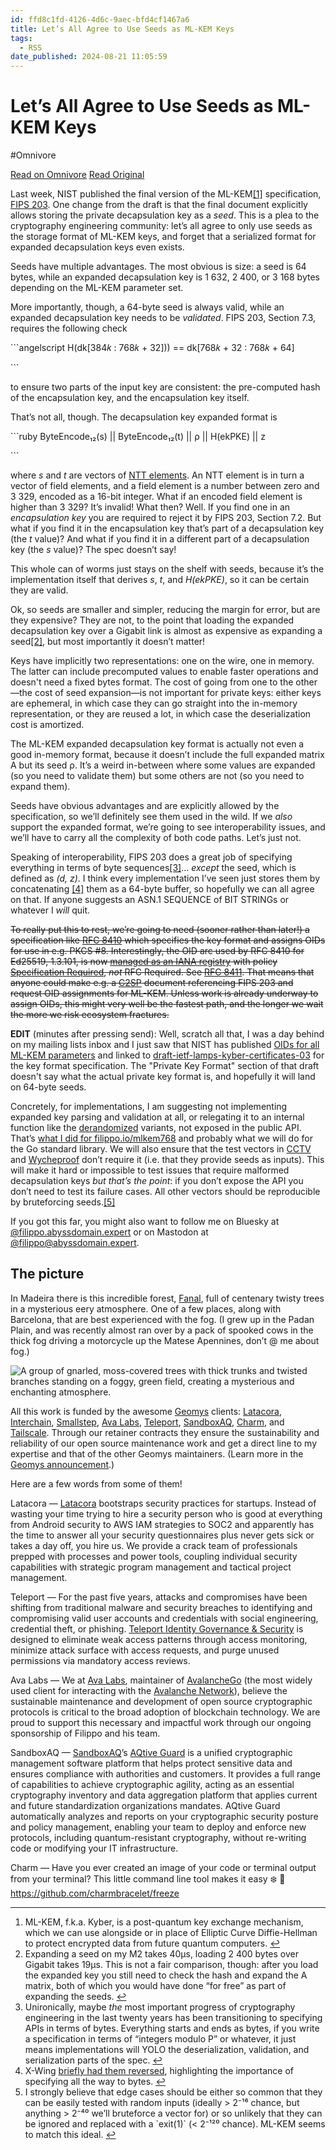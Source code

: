 ```yaml
---
id: ffd8c1fd-4126-4d6c-9aec-bfd4cf1467a6
title: Let’s All Agree to Use Seeds as ML-KEM Keys
tags:
  - RSS
date_published: 2024-08-21 11:05:59
---
```


# Let’s All Agree to Use Seeds as ML-KEM Keys
#Omnivore

[Read on Omnivore](https://omnivore.app/me/let-s-all-agree-to-use-seeds-as-ml-kem-keys-191769ee00b)
[Read Original](https://words.filippo.io/dispatches/ml-kem-seeds/)



Last week, NIST published the final version of the ML-KEM[\[1\]](#fn1) specification, [FIPS 203](https:&#x2F;&#x2F;csrc.nist.gov&#x2F;pubs&#x2F;fips&#x2F;203&#x2F;final?ref&#x3D;words.filippo.io). One change from the draft is that the final document explicitly allows storing the private decapsulation key as a _seed_. This is a plea to the cryptography engineering community: let’s all agree to only use seeds as the storage format of ML-KEM keys, and forget that a serialized format for expanded decapsulation keys even exists.

Seeds have multiple advantages. The most obvious is size: a seed is 64 bytes, while an expanded decapsulation key is 1 632, 2 400, or 3 168 bytes depending on the ML-KEM parameter set.

More importantly, though, a 64-byte seed is always valid, while an expanded decapsulation key needs to be _validated_. FIPS 203, Section 7.3, requires the following check

&#x60;&#x60;&#x60;angelscript
H(dk[384𝑘 : 768𝑘 + 32])) &#x3D;&#x3D; dk[768𝑘 + 32 : 768𝑘 + 64]

&#x60;&#x60;&#x60;

to ensure two parts of the input key are consistent: the pre-computed hash of the encapsulation key, and the encapsulation key itself.

That’s not all, though. The decapsulation key expanded format is

&#x60;&#x60;&#x60;ruby
ByteEncode₁₂(s) || ByteEncode₁₂(t) || ρ || H(ekPKE) || z

&#x60;&#x60;&#x60;

where _s_ and _t_ are vectors of [NTT elements](https:&#x2F;&#x2F;words.filippo.io&#x2F;dispatches&#x2F;kyber-math&#x2F;). An NTT element is in turn a vector of field elements, and a field element is a number between zero and 3 329, encoded as a 16-bit integer. What if an encoded field element is higher than 3 329? It’s invalid! What then? Well. If you find one in an _encapsulation key_ you are required to reject it by FIPS 203, Section 7.2\. But what if you find it in the encapsulation key that’s part of a decapsulation key (the _t_ value)? And what if you find it in a different part of a decapsulation key (the _s_ value)? The spec doesn’t say!

This whole can of worms just stays on the shelf with seeds, because it’s the implementation itself that derives _s_, _t_, and _H(ekPKE)_, so it can be certain they are valid.

Ok, so seeds are smaller and simpler, reducing the margin for error, but are they expensive? They are not, to the point that loading the expanded decapsulation key over a Gigabit link is almost as expensive as expanding a seed[\[2\]](#fn2), but most importantly it doesn’t matter!

Keys have implicitly two representations: one on the wire, one in memory. The latter can include precomputed values to enable faster operations and doesn&#39;t need a fixed bytes format. The cost of going from one to the other—the cost of seed expansion—is not important for private keys: either keys are ephemeral, in which case they can go straight into the in-memory representation, or they are reused a lot, in which case the deserialization cost is amortized.

The ML-KEM expanded decapsulation key format is actually not even a good in-memory format, because it doesn’t include the full expanded matrix A but its seed ρ. It’s a weird in-between where some values are expanded (so you need to validate them) but some others are not (so you need to expand them).

Seeds have obvious advantages and are explicitly allowed by the specification, so we’ll definitely see them used in the wild. If we _also_ support the expanded format, we’re going to see interoperability issues, and we’ll have to carry all the complexity of both code paths. Let’s just not.

Speaking of interoperability, FIPS 203 does a great job of specifying everything in terms of byte sequences[\[3\]](#fn3)… _except_ the seed, which is defined as _‌(d, z)_. I think every implementation I’ve seen just stores them by concatenating [\[4\]](#fn4) them as a 64-byte buffer, so hopefully we can all agree on that. If anyone suggests an ASN.1 SEQUENCE of BIT STRINGs or whatever I _will_ quit.

~~To really put this to rest, we’re going to need (sooner rather than later!) a specification like [RFC 8410](https:&#x2F;&#x2F;www.rfc-editor.org&#x2F;info&#x2F;rfc8410?ref&#x3D;words.filippo.io) which specifies the key format and assigns OIDs for use in e.g. PKCS #8\. Interestingly, the OID arc used by RFC 8410 for Ed25519, 1.3.101, is now [managed as an IANA registry](https:&#x2F;&#x2F;www.iana.org&#x2F;assignments&#x2F;smi-numbers&#x2F;smi-numbers.xhtml?ref&#x3D;words.filippo.io#smi-numbers-1.3.101) with policy [Specification Required](https:&#x2F;&#x2F;datatracker.ietf.org&#x2F;doc&#x2F;html&#x2F;rfc8126?ref&#x3D;words.filippo.io#section-4.6), _not_ RFC Required. See [RFC 8411](https:&#x2F;&#x2F;www.rfc-editor.org&#x2F;info&#x2F;rfc8411?ref&#x3D;words.filippo.io). That means that anyone could make e.g. a [C2SP](https:&#x2F;&#x2F;c2sp.org&#x2F;?ref&#x3D;words.filippo.io) document referencing FIPS 203 and request OID assignments for ML-KEM. Unless work is already underway to assign OIDs, this might very well be the fastest path, and the longer we wait the more we risk ecosystem fractures.~~

**EDIT** (minutes after pressing send): Well, scratch all that, I was a day behind on my mailing lists inbox and I just saw that NIST has published [OIDs for all ML-KEM parameters](https:&#x2F;&#x2F;csrc.nist.gov&#x2F;projects&#x2F;computer-security-objects-register&#x2F;algorithm-registration?ref&#x3D;words.filippo.io) and linked to [draft-ietf-lamps-kyber-certificates-03](https:&#x2F;&#x2F;www.ietf.org&#x2F;archive&#x2F;id&#x2F;draft-ietf-lamps-kyber-certificates-03.html?ref&#x3D;words.filippo.io) for the key format specification. The &quot;Private Key Format&quot; section of that draft doesn&#39;t say what the actual private key format is, and hopefully it will land on 64-byte seeds.

Concretely, for implementations, I am suggesting not implementing expanded key parsing and validation at all, or relegating it to an internal function like the [derandomized](https:&#x2F;&#x2F;words.filippo.io&#x2F;dispatches&#x2F;avoid-the-randomness-from-the-sky&#x2F;) variants, not exposed in the public API. That’s [what I did for filippo.io&#x2F;mlkem768](https:&#x2F;&#x2F;github.com&#x2F;FiloSottile&#x2F;mlkem768&#x2F;compare&#x2F;55afeac9504dbb4df06844821b0a33ad8c301879...859a9b3f2ff665591a5b659d55aaf0b4111dc171?ref&#x3D;words.filippo.io) and probably what we will do for the Go standard library. We will also ensure that the test vectors in [CCTV](https:&#x2F;&#x2F;c2sp.org&#x2F;CCTV&#x2F;ML-KEM?ref&#x3D;words.filippo.io) and [Wycheproof](https:&#x2F;&#x2F;github.com&#x2F;C2SP&#x2F;wycheproof?ref&#x3D;words.filippo.io) don’t require it (i.e. that they provide seeds as inputs). This will make it hard or impossible to test issues that require malformed decapsulation keys _but that’s the point_: if you don’t expose the API you don’t need to test its failure cases. All other vectors should be reproducible by bruteforcing seeds.[\[5\]](#fn5)

If you got this far, you might also want to follow me on Bluesky at [@filippo.abyssdomain.expert](https:&#x2F;&#x2F;bsky.app&#x2F;profile&#x2F;filippo.abyssdomain.expert?ref&#x3D;words.filippo.io) or on Mastodon at [@filippo@abyssdomain.expert](https:&#x2F;&#x2F;abyssdomain.expert&#x2F;@filippo?ref&#x3D;words.filippo.io).

## The picture

In Madeira there is this incredible forest, [Fanal](https:&#x2F;&#x2F;visitmadeira.com&#x2F;en&#x2F;what-to-do&#x2F;nature-seekers&#x2F;laurissilva-forest&#x2F;fanal&#x2F;?ref&#x3D;words.filippo.io), full of centenary twisty trees in a mysterious eery atmosphere. One of a few places, along with Barcelona, that are best experienced with the fog. (I grew up in the Padan Plain, and was recently almost ran over by a pack of spooked cows in the thick fog driving a motorcycle up the Matese Apennines, don’t @ me about fog.)

![A group of gnarled, moss-covered trees with thick trunks and twisted branches standing on a foggy, green field, creating a mysterious and enchanting atmosphere.](https:&#x2F;&#x2F;proxy-prod.omnivore-image-cache.app&#x2F;0x0,s1MLNZji70PBqQPLz-VoEZaKp8mPMN3_5TSq33xPGllg&#x2F;https:&#x2F;&#x2F;words.filippo.io&#x2F;content&#x2F;images&#x2F;2024&#x2F;06&#x2F;IMG_6590.jpeg)

All this work is funded by the awesome [Geomys](https:&#x2F;&#x2F;geomys.org&#x2F;?ref&#x3D;words.filippo.io) clients: [Latacora](https:&#x2F;&#x2F;www.latacora.com&#x2F;?ref&#x3D;words.filippo.io), [Interchain](https:&#x2F;&#x2F;interchain.io&#x2F;?ref&#x3D;words.filippo.io), [Smallstep](https:&#x2F;&#x2F;smallstep.com&#x2F;?ref&#x3D;words.filippo.io), [Ava Labs](https:&#x2F;&#x2F;www.avalabs.org&#x2F;?ref&#x3D;words.filippo.io), [Teleport](https:&#x2F;&#x2F;goteleport.com&#x2F;?ref&#x3D;words.filippo.io), [SandboxAQ](https:&#x2F;&#x2F;www.sandboxaq.com&#x2F;?ref&#x3D;words.filippo.io), [Charm](https:&#x2F;&#x2F;charm.sh&#x2F;?ref&#x3D;words.filippo.io), and [Tailscale](https:&#x2F;&#x2F;tailscale.com&#x2F;?ref&#x3D;words.filippo.io). Through our retainer contracts they ensure the sustainability and reliability of our open source maintenance work and get a direct line to my expertise and that of the other Geomys maintainers. (Learn more in the [Geomys announcement](https:&#x2F;&#x2F;words.filippo.io&#x2F;geomys).)

Here are a few words from some of them!

Latacora — [Latacora](https:&#x2F;&#x2F;www.latacora.com&#x2F;?ref&#x3D;words.filippo.io) bootstraps security practices for startups. Instead of wasting your time trying to hire a security person who is good at everything from Android security to AWS IAM strategies to SOC2 and apparently has the time to answer all your security questionnaires plus never gets sick or takes a day off, you hire us. We provide a crack team of professionals prepped with processes and power tools, coupling individual security capabilities with strategic program management and tactical project management.

Teleport — For the past five years, attacks and compromises have been shifting from traditional malware and security breaches to identifying and compromising valid user accounts and credentials with social engineering, credential theft, or phishing. [Teleport Identity Governance &amp; Security](https:&#x2F;&#x2F;goteleport.com&#x2F;identity-governance-security&#x2F;?utm&#x3D;filippo&amp;ref&#x3D;words.filippo.io) is designed to eliminate weak access patterns through access monitoring, minimize attack surface with access requests, and purge unused permissions via mandatory access reviews.

Ava Labs — We at [Ava Labs](https:&#x2F;&#x2F;www.avalabs.org&#x2F;?ref&#x3D;words.filippo.io), maintainer of [AvalancheGo](https:&#x2F;&#x2F;github.com&#x2F;ava-labs&#x2F;avalanchego?ref&#x3D;words.filippo.io) (the most widely used client for interacting with the [Avalanche Network](https:&#x2F;&#x2F;www.avax.network&#x2F;?ref&#x3D;words.filippo.io)), believe the sustainable maintenance and development of open source cryptographic protocols is critical to the broad adoption of blockchain technology. We are proud to support this necessary and impactful work through our ongoing sponsorship of Filippo and his team.

SandboxAQ — [SandboxAQ](https:&#x2F;&#x2F;www.sandboxaq.com&#x2F;?ref&#x3D;words.filippo.io)’s [AQtive Guard](https:&#x2F;&#x2F;www.sandboxaq.com&#x2F;solutions&#x2F;aqtive-guard?ref&#x3D;words.filippo.io) is a unified cryptographic management software platform that helps protect sensitive data and ensures compliance with authorities and customers. It provides a full range of capabilities to achieve cryptographic agility, acting as an essential cryptography inventory and data aggregation platform that applies current and future standardization organizations mandates. AQtive Guard automatically analyzes and reports on your cryptographic security posture and policy management, enabling your team to deploy and enforce new protocols, including quantum-resistant cryptography, without re-writing code or modifying your IT infrastructure.

Charm — Have you ever created an image of your code or terminal output from your terminal? This little command line tool makes it easy ❄️ 📸 [https:&#x2F;&#x2F;github.com&#x2F;charmbracelet&#x2F;freeze](https:&#x2F;&#x2F;github.com&#x2F;charmbracelet&#x2F;freeze?ref&#x3D;words.filippo.io)

---

1. ML-KEM, f.k.a. Kyber, is a post-quantum key exchange mechanism, which we can use alongside or in place of Elliptic Curve Diffie-Hellman to protect encrypted data from future quantum computers. [↩︎](#fnref1)
2. Expanding a seed on my M2 takes 40µs, loading 2 400 bytes over Gigabit takes 19µs. This is not a fair comparison, though: after you load the expanded key you still need to check the hash and expand the A matrix, both of which you would have done “for free” as part of expanding the seeds. [↩︎](#fnref2)
3. Unironically, maybe _the_ most important progress of cryptography engineering in the last twenty years has been transitioning to specifying APIs in terms of bytes. Everything starts and ends as bytes, if you write a specification in terms of “integers modulo P” or whatever, it just means implementations will YOLO the deserialization, validation, and serialization parts of the spec. [↩︎](#fnref3)
4. X-Wing [briefly had them reversed](https:&#x2F;&#x2F;github.com&#x2F;dconnolly&#x2F;draft-connolly-cfrg-xwing-kem&#x2F;commit&#x2F;ae7e913857b95976f32879a0f6fd712b44ab0d3c?ref&#x3D;words.filippo.io), highlighting the importance of specifying all the way to bytes. [↩︎](#fnref4)
5. I strongly believe that edge cases should be either so common that they can be easily tested with random inputs (ideally &gt; 2⁻¹⁶ chance, but anything &gt; 2⁻⁴⁰ we’ll bruteforce a vector for) or so unlikely that they can be ignored and replaced with a &#x60;exit(1)&#x60; (&lt; 2⁻¹²⁰ chance). ML-KEM seems to match this ideal. [↩︎](#fnref5)